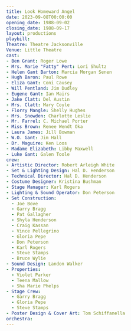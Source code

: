 ```yaml
---
title: Look Homeward Angel
date: 2023-09-08T00:00:00
opening_date: 1988-09-02
closing_date: 1988-09-17
layout: productions
playbill:
Theatre: Theatre Jacksonville
Venue: Little Theatre
cast:
- Ben Grant: Roger Lowe
- Mrs. Marie "Fatty" Pert: Lori Shultz
- Helen Gant Barton: Marcia Morgan Senen
- Hugh Baron: Paul Rowe
- Eliza Gant: Coni Causey
- Will Pentland: Jim Dudley
- Eugene Gant: Ian Mairs
- Jake Clatt: Del Austin
- Mrs. Clatt: Mary Coyle
- Florry Mangle: Shelly Hughes
- Mrs. Snowden: Charlotte Leslie
- Mr. Farrel: C. Michael Porter
- Miss Brown: Renee Wendt Oka
- Laura James: Jill Bowman
- W.O. Gant: Jim Hall
- Dr. Maguire: Ken Loos
- Madame Elizabeth: Libby Maxwell
- Luke Gant: Galen Toole
crew:
- Artistic Director: Robert Arleigh White
- Set & Lighting Design: Hal D. Henderson
- Technical Director: Hal D. Henderson
- Costume Designer: Kristina Bushman
- Stage Manager: Karl Rogers
- Lighting & Sound Operator: Don Peterson
- Set Construction:
  - Joe Bove
  - Garry Bragg
  - Pat Gallagher
  - Shyla Henderson
  - Craig Kassan
  - Vince Pellegrino
  - Gloria Pepe
  - Don Peterson
  - Karl Rogers
  - Steve Stamps
  - Bruce Wylie
- Sound Design: Landon Walker
- Properties:
  - Violet Parker
  - Teena Mallow
  - Sha Marie Phelps
- Stage Crew:
  - Garry Bragg
  - Gloria Pepe
  - Steve Stamps
- Poster Design & Cover Art: Tom Schiffanella
orchestra:
---
```


